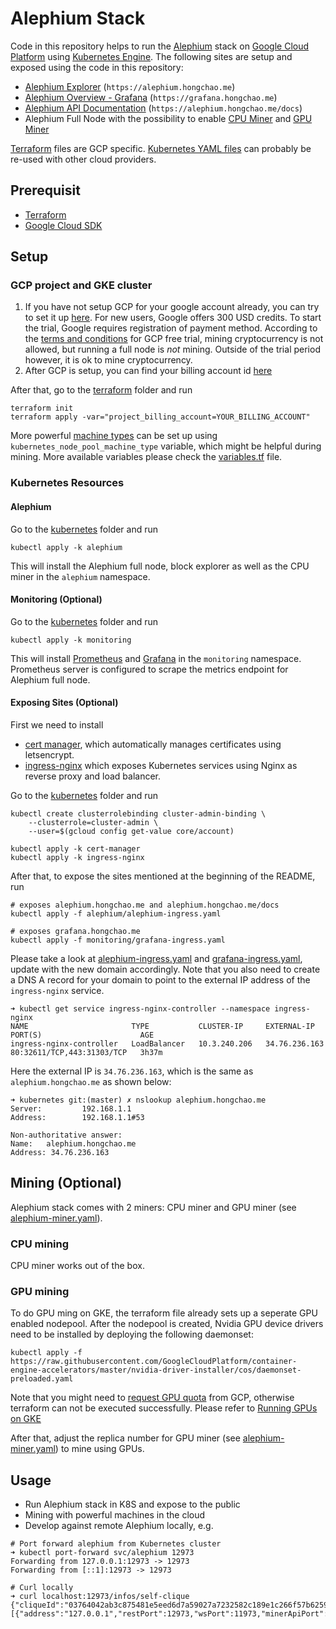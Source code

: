 Alephium Stack
==============

Code in this repository helps to run the
[Alephium](https://github.com/alephium/alephium) stack on [Google
Cloud Platform](https://cloud.google.com/) using [Kubernetes
Engine](https://cloud.google.com/kubernetes-engine/). The following
sites are setup and exposed using the code in this repository:

- [Alephium Explorer](https://alephium.hongchao.me/#/blocks) (`https://alephium.hongchao.me`)
- [Alephium Overview - Grafana](https://grafana.hongchao.me/d/S3eJTo3Mk/alephium-overview?orgId=1&refresh=10s) (`https://grafana.hongchao.me`)
- [Alephium API Documentation](https://alephium.hongchao.me/docs) (`https://alephium.hongchao.me/docs`)
- Alephium Full Node with the possibility to enable [CPU Miner](https://github.com/alephium/cpu-miner) and [GPU Miner](https://github.com/alephium/gpu-miner)

[Terraform](terraform) files are GCP specific. [Kubernetes YAML
files](kubernetes) can probably be re-used with other cloud providers.

## Prerequisit

* [Terraform](https://www.terraform.io/)
* [Google Cloud SDK](https://cloud.google.com/sdk/)

## Setup

### GCP project and GKE cluster

1. If you have not setup GCP for your google account already, you can
   try to set it up [here](https://cloud.google.com/gcp/). For new
   users, Google offers 300 USD credits. To start the trial, Google
   requires registration of payment method. According to the [terms
   and conditions](https://cloud.google.com/terms/free-trial/) for GCP
   free trial, mining cryptocurrency is not allowed, but running a
   full node is *not* mining. Outside of the trial period however, it
   is ok to mine cryptocurrency.
2. After GCP is setup, you can find your billing account id
   [here](https://console.cloud.google.com/billing)

After that, go to the [terraform](terraform) folder and run

```
terraform init
terraform apply -var="project_billing_account=YOUR_BILLING_ACCOUNT"
```

More powerful [machine
types](https://cloud.google.com/compute/docs/machine-types) can be set
up using `kubernetes_node_pool_machine_type` variable, which might be
helpful during mining. More available variables please check the
[variables.tf](terraform/variables.tf) file.

### Kubernetes Resources

#### Alephium
Go to the [kubernetes](kubernetes) folder and run

```
kubectl apply -k alephium
```

This will install the Alephium full node, block explorer as well as
the CPU miner in the `alephium` namespace.

#### Monitoring (Optional)
Go to the [kubernetes](kubernetes) folder and run

```
kubectl apply -k monitoring
```

This will install [Prometheus](https://prometheus.io/) and
[Grafana](https://grafana.com/) in the `monitoring`
namespace. Prometheus server is configured to scrape the metrics
endpoint for Alephium full node.

#### Exposing Sites (Optional)

First we need to install

- [cert manager](https://cert-manager.io/docs/),  which automatically
  manages certificates using letsencrypt.
- [ingress-nginx](https://github.com/kubernetes/ingress-nginx) which
  exposes Kubernetes services using Nginx as reverse proxy and load
  balancer.

Go to the [kubernetes](kubernetes) folder and run

```
kubectl create clusterrolebinding cluster-admin-binding \
    --clusterrole=cluster-admin \
    --user=$(gcloud config get-value core/account)

kubectl apply -k cert-manager
kubectl apply -k ingress-nginx
```

After that, to expose the sites mentioned at the beginning of the
README, run

```
# exposes alephium.hongchao.me and alephium.hongchao.me/docs
kubectl apply -f alephium/alephium-ingress.yaml

# exposes grafana.hongchao.me
kubectl apply -f monitoring/grafana-ingress.yaml
```

Please take a look at
[alephium-ingress.yaml](kubernetes/alephium/alephium-ingress.yaml) and
[grafana-ingress.yaml](kubernetes/monitoring/grafana-ingress.yaml),
update with the new domain accordingly. Note that you also need to
create a DNS A record for your domain to point to the external IP address of
the `ingress-nginx` service.

```
➜ kubectl get service ingress-nginx-controller --namespace ingress-nginx
NAME                       TYPE           CLUSTER-IP     EXTERNAL-IP     PORT(S)                      AGE
ingress-nginx-controller   LoadBalancer   10.3.240.206   34.76.236.163   80:32611/TCP,443:31303/TCP   3h37m
```

Here the external IP is `34.76.236.163`, which is the same as
`alephium.hongchao.me` as shown below:

```
➜ kubernetes git:(master) ✗ nslookup alephium.hongchao.me
Server:         192.168.1.1
Address:        192.168.1.1#53

Non-authoritative answer:
Name:   alephium.hongchao.me
Address: 34.76.236.163
```

## Mining (Optional)

Alephium stack comes with 2 miners: CPU miner and GPU miner (see [alephium-miner.yaml](kubernetes/alephium/alephium-miner.yaml)).

### CPU mining
CPU miner works out of the box.

### GPU mining

To do GPU ming on GKE, the terraform file already sets up a seperate GPU enabled nodepool. After the nodepool is created, Nvidia
GPU device drivers need to be installed by deploying the following daemonset:

```
kubectl apply -f https://raw.githubusercontent.com/GoogleCloudPlatform/container-engine-accelerators/master/nvidia-driver-installer/cos/daemonset-preloaded.yaml
```

Note that you might need to [request GPU quota](https://cloud.google.com/kubernetes-engine/docs/how-to/gpus#request_quota) from GCP,
otherwise terraform can not be executed successfully. Please refer to [Running GPUs on GKE](https://cloud.google.com/kubernetes-engine/docs/how-to/gpus)

After that, adjust the replica number for GPU miner (see [alephium-miner.yaml](kubernetes/alephium/alephium-miner.yaml)) to mine using GPUs.

## Usage

- Run Alephium stack in K8S and expose to the public
- Mining with powerful machines in the cloud
- Develop against remote Alephium locally, e.g.

```
# Port forward alephium from Kubernetes cluster
➜ kubectl port-forward svc/alephium 12973
Forwarding from 127.0.0.1:12973 -> 12973
Forwarding from [::1]:12973 -> 12973

# Curl locally
➜ curl localhost:12973/infos/self-clique
{"cliqueId":"03764042ab3c875481e5eed6d7a59027a7232582c189e1c266f57b62591ae0d8e0","networkId":1,"numZerosAtLeastInHash":18,"nodes":[{"address":"127.0.0.1","restPort":12973,"wsPort":11973,"minerApiPort":10973}],"selfReady":true,"synced":true,"groupNumPerBroker":4,"groups":4}
```
